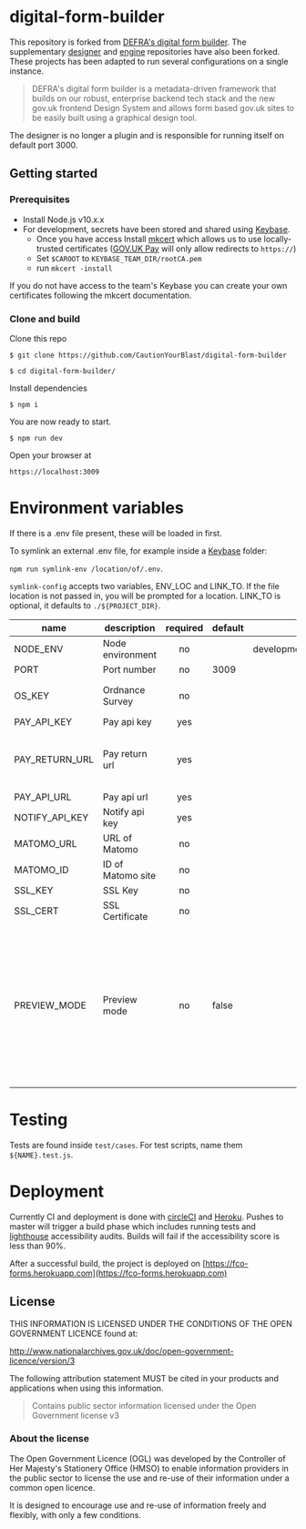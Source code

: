 # digital-form-builder

This repository is forked from [DEFRA's digital form builder](https://github.com/DEFRA/digital-form-builder).
The supplementary [designer](https://github.com/UKForeignOffice/digital-form-builder-designer) and [engine](https://github.com/UKForeignOffice/digital-form-engine) repositories have also been forked.
These projects has been adapted to run several configurations on a single instance.


> DEFRA's digital form builder is a metadata-driven framework that builds on our robust,
enterprise backend tech stack and the new gov.uk frontend Design System and allows form based gov.uk sites to be easily
built using a graphical design tool.

The designer is no longer a plugin and is responsible for running itself on default port 3000. 

## Getting started

### Prerequisites
- Install Node.js v10.x.x
- For development, secrets have been stored and shared using [Keybase](https://keybase.io). 
  - Once you have access Install [mkcert](https://github.com/FiloSottile/mkcert) which allows us to use locally-trusted certificates ([GOV.UK Pay](https://www.payments.service.gov.uk) will only allow redirects to `https://`)
  - Set `$CAROOT` to `KEYBASE_TEAM_DIR/rootCA.pem` 
  - run `mkcert -install`
  
If you do not have access to the team's Keybase you can create your own certificates following the mkcert documentation.
  

### Clone and build

Clone this repo

`$ git clone https://github.com/CautionYourBlast/digital-form-builder`

`$ cd digital-form-builder/`


Install dependencies

`$ npm i`

You are now ready to start.

`$ npm run dev`


Open your browser at

`https://localhost:3009`


# Environment variables
If there is a .env file present, these will be loaded in first. 

To symlink an external .env file, for example inside a [Keybase](https://keybase.io) folder:

`npm run symlink-env /location/of/.env`.
 
`symlink-config` accepts two variables, ENV_LOC and LINK_TO. If the file location is not passed in, you will be prompted for a location.
 LINK_TO is optional, it defaults to `./${PROJECT_DIR}`.



| name           | description       | required | default |            valid            |             notes             |
|----------------|-------------------|:--------:|---------|:---------------------------:|:-----------------------------:|
| NODE_ENV       | Node environment  |    no    |         | development,test,production |                               |
| PORT           | Port number       |    no    | 3009    |                             |                               |
| OS_KEY         | Ordnance Survey   |    no    |         |                             | For address lookup by postcode|
| PAY_API_KEY    | Pay api key       |    yes   |         |                             |                               |
| PAY_RETURN_URL | Pay return url    |    yes   |         |                             | For GOV.UK Pay to redirect back to our service |
| PAY_API_URL    | Pay api url       |    yes   |         |                             |                               |
| NOTIFY_API_KEY | Notify api key    |    yes   |         |                             |                               |
| MATOMO_URL     | URL of Matomo     |    no    |         |                             |                               |
| MATOMO_ID      | ID of Matomo site |    no    |         |                             |                               |
| SSL_KEY        | SSL Key           |    no    |         |                             |                               |
| SSL_CERT       | SSL Certificate   |    no    |         |                             |                               |
| PREVIEW_MODE   | Preview mode      |    no    | false   |                             | This should only be used in a dev or testing environment. Setting true will allow POST requests from the designer to add or mutate forms. |

# Testing
Tests are found inside `test/cases`. For test scripts, name them `${NAME}.test.js`. 

# Deployment
Currently CI and deployment is done with [circleCI](https://circleci.com) and [Heroku](https://heroku.com). Pushes to master
will trigger a build phase which includes running tests and [lighthouse](https://developers.google.com/web/tools/lighthouse)
accessibility audits. Builds will fail if the accessibility score is less than 90%. 

After a successful build, the project is deployed on [https://fco-forms.herokuapp.com](https://fco-forms.herokuapp.com)


## License

THIS INFORMATION IS LICENSED UNDER THE CONDITIONS OF THE OPEN GOVERNMENT LICENCE found at:

http://www.nationalarchives.gov.uk/doc/open-government-licence/version/3

The following attribution statement MUST be cited in your products and applications when using this information.

> Contains public sector information licensed under the Open Government license v3

### About the license

The Open Government Licence (OGL) was developed by the Controller of Her Majesty's Stationery Office (HMSO) to enable information providers in the public sector to license the use and re-use of their information under a common open licence.

It is designed to encourage use and re-use of information freely and flexibly, with only a few conditions.


